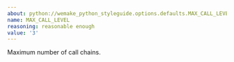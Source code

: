 ```yaml
---
about: python://wemake_python_styleguide.options.defaults.MAX_CALL_LEVEL
name: MAX_CALL_LEVEL
reasoning: reasonable enough
value: '3'
---
```


Maximum number of call chains.